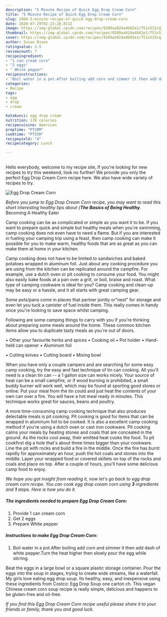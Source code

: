 ```yaml
---
description: "5 Minute Recipe of Quick Egg Drop Cream Corn"
title: "5 Minute Recipe of Quick Egg Drop Cream Corn"
slug: 2904-5-minute-recipe-of-quick-egg-drop-cream-corn
date: 2020-07-29T02:23:20.811Z
image: https://img-global.cpcdn.com/recipes/9209aa924a4b82e1/751x532cq70/egg-drop-cream-corn-recipe-main-photo.jpg
thumbnail: https://img-global.cpcdn.com/recipes/9209aa924a4b82e1/751x532cq70/egg-drop-cream-corn-recipe-main-photo.jpg
cover: https://img-global.cpcdn.com/recipes/9209aa924a4b82e1/751x532cq70/egg-drop-cream-corn-recipe-main-photo.jpg
author: Susan Dixon
ratingvalue: 3.5
reviewcount: 7
recipeingredient:
- "1 can cream corn"
- "2 eggs"
- " White pepper"
recipeinstructions:
- "Boil water in a pot.After boiling add corn and simmer it then add dash of white pepper.Turn the heat higher then slowly pour the egg while stirring."
categories:
- Recipe
tags:
- egg
- drop
- cream

katakunci: egg drop cream 
nutrition: 170 calories
recipecuisine: American
preptime: "PT28M"
cooktime: "PT55M"
recipeyield: "4"
recipecategory: Lunch

---
```

<br>
Hello everybody, welcome to my recipe site, If you're looking for new recipes to try this weekend, look no further! We provide you only the perfect Egg Drop Cream Corn recipe here. We also have wide variety of recipes to try.
<br>


![Egg Drop Cream Corn](https://img-global.cpcdn.com/recipes/9209aa924a4b82e1/751x532cq70/egg-drop-cream-corn-recipe-main-photo.jpg)

<i>Before you jump to Egg Drop Cream Corn recipe, you may want to read this short interesting healthy tips about {<strong>The Basics of Being Healthy</strong>.</i>
Becoming A Healthy Eater

    
Camp cooking can be as complicated or simple as you want it to be. If you want to prepare quick and simple but healthy meals when you're swimming, camp cooking does not even have to need a flame. But if you are interested in fueling your camping trip using a feast, then camp cooking can make it possible for you to make warm, healthy foods that are as great as you can make them at home in your kitchen.

Camp cooking does not have to be limited to sandwiches and baked potatoes wrapped in aluminum foil.  Just about any cooking procedure you are using from the kitchen can be replicated around the campfire. For example, use a dutch oven or pit cooking to consume your food. You might also easily bake foods at a pan over a grill, or boil, braise and roast. What type of camping cookware is ideal for you? Camp cooking and clean-up may be easy or a hassle, and it all starts with great camping gear.

Some pots/pans come in places that partner jointly or"nest" for storage and even let you tuck a canister of fuel inside them. This really comes in handy once you're looking to save space whilst camping.

Following are some camping things to carry with you if you're thinking about preparing some meals around the home. These common kitchen items allow you to duplicate tasty meals as you're out of doors.


• Other your favourite herbs and spices
• Cooking oil
• Pot holder
• Hand-held can opener
• Aluminum foil

• Cutting knives
• Cutting board
• Mixing bowl


When you have only a couple campers and are searching for some easy camp cooking, try the easy and fast technique of tin can cooking. All you'll need is a clean tin can -- a 1 gallon size can works nicely. Your source of heat can be a small campfire, or if wood burning is prohibited, a small buddy burner will work well, which may be found at sporting good stores or online. Put your meal from the tin could and just heat the contents of your own can over a fire. You will have a hot meal ready in minutes.  This technique works great for sauces, beans and poultry.

A more time-consuming camp cooking technique that also produces delectable meals is pit cooking. Pit cooking is good for items that can be wrapped in aluminum foil to be cooked.  It is also a excellent camp cooking method if you're using a dutch oven or cast iron cookware. Pit cooking calms your meals by heating stones and coals that are concealed in the ground. As the rocks cool away, their emitted heat cooks the food. To pit cookfirst dig a hole that's about three times bigger than your cookware. Line the pit with rocks and build a fire in the middle. Once the fire has burnt rapidly for approximately an hour, push the hot coals and stones into the middle. Layer your wrapped food or covered skillets on top of the rocks and coals and place on top. After a couple of hours, you'll have some delicious camp food to enjoy.


<i>We hope you got insight from reading it, now let's go back to egg drop cream corn recipe. You can cook egg drop cream corn using <strong>3</strong> ingredients and <strong>1</strong> steps. Here is how you do it.
</i>

##### The ingredients needed to prepare Egg Drop Cream Corn:

1. Provide 1 can cream corn
1. Get 2 eggs
1. Prepare  White pepper


##### Instructions to make Egg Drop Cream Corn:

1. Boil water in a pot.After boiling add corn and simmer it then add dash of white pepper.Turn the heat higher then slowly pour the egg while stirring.


Beat the eggs in a large bowl or a square plastic storage container. Pour the eggs into the soup in stages, trying to create wide streams, like a waterfall. My girls love eating egg drop soup. Its healthy, easy, and inexpensive using these ingredients from Costco: Egg Drop Soup one carton ch. This vegan Chinese cream corn soup recipe is really simple, delicious and happens to be gluten-free and oil-free. 

<i>If you find this Egg Drop Cream Corn recipe useful please share it to your friends or family, thank you and good luck.</i>
